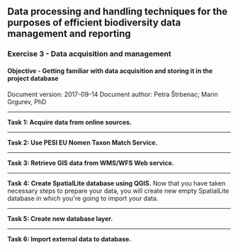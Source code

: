## Data processing and handling techniques for the purposes of efficient biodiversity data management and reporting
### Exercise 3 - Data acquisition and management
#### Objective - Getting familiar with data acquisition and storing it in the project database
Document version: 2017-09-14
Document author: Petra Štrbenac; Marin Grgurev, PhD

---

**Task 1: Acquire data from online sources.**

---

**Task 2: Use PESI EU Nomen Taxon Match Service.**

---

**Task 3: Retrieve GIS data from WMS/WFS Web service.**

---

**Task 4: Create SpatialLite database using QGIS.**
Now that you have taken necessary steps to prepare your data, you will create new empty SpatialLite database in which you're going to import your data.

---

**Task 5: Create new database layer.**

---

**Task 6: Import external data to database.**

